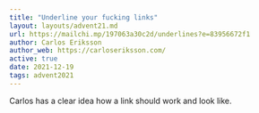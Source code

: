```yaml
---
title: "Underline your fucking links"
layout: layouts/advent21.md
url: https://mailchi.mp/197063a30c2d/underlines?e=83956672f1
author: Carlos Eriksson
author_web: https://carloseriksson.com/
active: true
date: 2021-12-19
tags: advent2021
---
```


Carlos has a clear idea how a link should work and look like.
